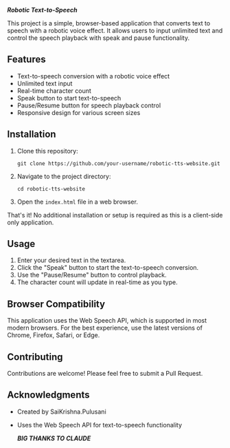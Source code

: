 ***Robotic Text-to-Speech***

This project is a simple, browser-based application that converts text to speech with a robotic voice effect. It allows users to input unlimited text and control the speech playback with speak and pause functionality.

## Features

- Text-to-speech conversion with a robotic voice effect
- Unlimited text input
- Real-time character count
- Speak button to start text-to-speech
- Pause/Resume button for speech playback control
- Responsive design for various screen sizes
  
## Installation

1. Clone this repository:
   ```
   git clone https://github.com/your-username/robotic-tts-website.git
   ```
2. Navigate to the project directory:
   ```
   cd robotic-tts-website
   ```
3. Open the `index.html` file in a web browser.

That's it! No additional installation or setup is required as this is a client-side only application.

## Usage

1. Enter your desired text in the textarea.
2. Click the "Speak" button to start the text-to-speech conversion.
3. Use the "Pause/Resume" button to control playback.
4. The character count will update in real-time as you type.

## Browser Compatibility

This application uses the Web Speech API, which is supported in most modern browsers. For the best experience, use the latest versions of Chrome, Firefox, Safari, or Edge.

## Contributing

Contributions are welcome! Please feel free to submit a Pull Request.

## Acknowledgments

- Created by SaiKrishna.Pulusani 
- Uses the Web Speech API for text-to-speech functionality


  ***BIG THANKS TO CLAUDE***
